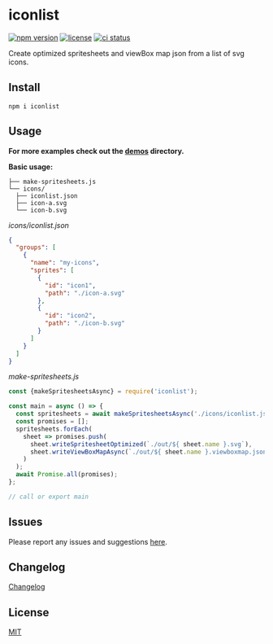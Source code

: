# iconlist

[![npm version](https://img.shields.io/npm/v/iconlist.svg?style=for-the-badge&labelColor=222222)](https://www.npmjs.com/package/iconlist)
[![license](https://img.shields.io/npm/l/iconlist.svg?style=for-the-badge&labelColor=222222)](LICENSE)
[![ci status](https://img.shields.io/github/workflow/status/davidstraka2/iconlist/Lint%20and%20test%20code%20(cross-platform)?style=for-the-badge&labelColor=222222&logo=github)](https://github.com/davidstraka2/iconlist)

Create optimized spritesheets and viewBox map json from a list of svg icons.

## Install

```shell
npm i iconlist
```

## Usage

**For more examples check out the [demos](demos/) directory.**

**Basic usage:**

```
├── make-spritesheets.js
└── icons/
  ├── iconlist.json
  ├── icon-a.svg
  └── icon-b.svg
```

*icons/iconlist.json*
```json
{
  "groups": [
    {
      "name": "my-icons",
      "sprites": [
        {
          "id": "icon1",
          "path": "./icon-a.svg"
        },
        {
          "id": "icon2",
          "path": "./icon-b.svg"
        }
      ]
    }
  ]
}
```

*make-spritesheets.js*
```js
const {makeSpritesheetsAsync} = require('iconlist');

const main = async () => {
  const spritesheets = await makeSpritesheetsAsync('./icons/iconlist.json');
  const promises = [];
  spritesheets.forEach(
    sheet => promises.push(
      sheet.writeSpritesheetOptimized(`./out/${ sheet.name }.svg`),
      sheet.writeViewBoxMapAsync(`./out/${ sheet.name }.viewboxmap.json`),
    )
  );
  await Promise.all(promises);
};

// call or export main
```

## Issues

Please report any issues and suggestions [here](https://github.com/davidstraka2/iconlist/issues).

## Changelog

[Changelog](CHANGELOG.md)

## License

[MIT](LICENSE)

